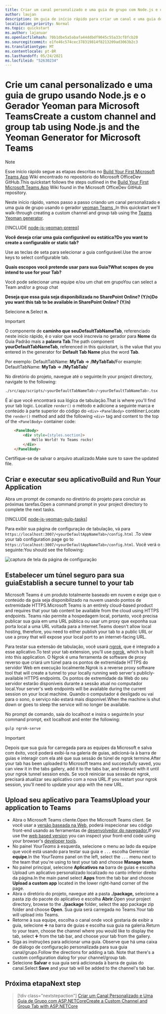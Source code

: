 ```yaml
---
title: Criar um canal personalizado e uma guia de grupo com Node.js e o Gerador Yeoman para Microsoft Teams
author: laujan
description: Um guia de início rápido para criar um canal e uma guia de grupo com o Gerador Yeoman para Microsoft Teams.
localization_priority: Normal
ms.topic: quickstart
ms.author: lajanuar
ms.openlocfilehash: 70b1dbe5a5abafa44ddbdf9045c55a33cf8fcb20
ms.sourcegitcommit: e1fe46c574cec378319814f8213209ad3063b2c3
ms.translationtype: MT
ms.contentlocale: pt-BR
ms.lasthandoff: 05/24/2021
ms.locfileid: "52630234"
---
```

# <a name="create-a-custom-channel-and-group-tab-using-nodejs-and-the-yeoman-generator-for-microsoft-teams"></a><span data-ttu-id="25100-103">Crie um canal personalizado e uma guia de grupo usando Node.js e o Gerador Yeoman para Microsoft Teams</span><span class="sxs-lookup"><span data-stu-id="25100-103">Create a custom channel and group tab using Node.js and the Yeoman Generator for Microsoft Teams</span></span>

>[!NOTE]
><span data-ttu-id="25100-104">Esse início rápido segue as etapas descritas no [Build Your First Microsoft Teams App](https://github.com/OfficeDev/generator-teams/wiki/Build-Your-First-Microsoft-Teams-App) Wiki encontrado no repositório do Microsoft OfficeDev GitHub.</span><span class="sxs-lookup"><span data-stu-id="25100-104">This quickstart follows the steps outlined in the [Build Your First Microsoft Teams App](https://github.com/OfficeDev/generator-teams/wiki/Build-Your-First-Microsoft-Teams-App) Wiki found in the Microsoft OfficeDev GitHub repository.</span></span>

<span data-ttu-id="25100-105">Neste início rápido, vamos passo a passo criando um canal personalizado e uma guia de grupo usando o gerador [yeoman Teams .](https://github.com/OfficeDev/generator-teams/)</span><span class="sxs-lookup"><span data-stu-id="25100-105">In this quickstart we'll walk-through creating a custom channel and group tab using the [Teams Yeoman generator](https://github.com/OfficeDev/generator-teams/).</span></span>

[!INCLUDE [node-js-yeoman-prereq](~/includes/tabs/node-js-yeoman-prereq.md)]

<span data-ttu-id="25100-106">**Você deseja criar uma guia configurável ou estática?**</span><span class="sxs-lookup"><span data-stu-id="25100-106">**Do you want to create a configurable or static tab?**</span></span>

<span data-ttu-id="25100-107">Use as teclas de seta para selecionar a guia configurável.</span><span class="sxs-lookup"><span data-stu-id="25100-107">Use the arrow keys to select configurable tab.</span></span>

<span data-ttu-id="25100-108">**Quais escopos você pretende usar para sua Guia?**</span><span class="sxs-lookup"><span data-stu-id="25100-108">**What scopes do you intend to use for your Tab?**</span></span>

<span data-ttu-id="25100-109">Você pode selecionar uma equipe e/ou um chat em grupo</span><span class="sxs-lookup"><span data-stu-id="25100-109">You can select a Team and/or a group chat</span></span>

<span data-ttu-id="25100-110">**Deseja que essa guia seja disponibilizada no SharePoint Online? (Y/n)**</span><span class="sxs-lookup"><span data-stu-id="25100-110">**Do you want this tab to be available in SharePoint Online? (Y/n)**</span></span> 

<span data-ttu-id="25100-111">Selecione **n**.</span><span class="sxs-lookup"><span data-stu-id="25100-111">Select **n**.</span></span>

>[!IMPORTANT]
><span data-ttu-id="25100-112">O componente de **caminho que seuDefaultTabNameTab**, referenciado neste início rápido, é o valor que você inscrevia no gerador para **Nome** da Guia Padrão mais a **palavra Tab**.</span><span class="sxs-lookup"><span data-stu-id="25100-112">The path component **yourDefaultTabNameTab**, referenced in this quickstart, is the value that you entered in the generator for **Default Tab Name** plus the word **Tab**.</span></span>
>
><span data-ttu-id="25100-113">Por exemplo: DefaultTabName: **MyTab**  =>  **/MyTabTab/**</span><span class="sxs-lookup"><span data-stu-id="25100-113">For example: DefaultTabName: **MyTab** => **/MyTabTab/**</span></span>

<span data-ttu-id="25100-114">No diretório do projeto, navegue até o seguinte:</span><span class="sxs-lookup"><span data-stu-id="25100-114">In your project directory, navigate to the following:</span></span>

```bash
./src/app/scripts/<yourDefaultTabNameTab>/<yourDefaultTabNameTab>.tsx
```

<span data-ttu-id="25100-115">É aí que você encontrará sua lógica de tabulação.</span><span class="sxs-lookup"><span data-stu-id="25100-115">That is where you'll find your tab logic.</span></span> <span data-ttu-id="25100-116">Localize `render()` o método e adicione a seguinte marca e conteúdo à parte superior do código do `<div>` `<PanelBody>` contêiner:</span><span class="sxs-lookup"><span data-stu-id="25100-116">Locate the `render()` method and add the following `<div>` tag and content to the top of the `<PanelBody>` container code:</span></span>

```html
    <PanelBody>
        <div style={styles.section}>
            Hello World! Yo Teams rocks!
        </div>
    </PanelBody>
```

<span data-ttu-id="25100-117">Certifique-se de salvar o arquivo atualizado.</span><span class="sxs-lookup"><span data-stu-id="25100-117">Make sure to save the updated file.</span></span>

## <a name="build-and-run-your-application"></a><span data-ttu-id="25100-118">Criar e executar seu aplicativo</span><span class="sxs-lookup"><span data-stu-id="25100-118">Build and Run Your Application</span></span>

<span data-ttu-id="25100-119">Abra um prompt de comando no diretório do projeto para concluir as próximas tarefas.</span><span class="sxs-lookup"><span data-stu-id="25100-119">Open a command prompt in your project directory to complete the next tasks.</span></span>

[!INCLUDE [node-js-yeoman-gulp-tasks](~/includes/tabs/node-js-yeoman-gulp-tasks.md)]

<span data-ttu-id="25100-120">Para exibir sua página de configuração de tabulação, vá para `https://localhost:3007/<yourDefaultAppNameTab>/config.html` .</span><span class="sxs-lookup"><span data-stu-id="25100-120">To view your tab configuration page go to `https://localhost:3007/<yourDefaultAppNameTab>/config.html`.</span></span> <span data-ttu-id="25100-121">Você verá o seguinte:</span><span class="sxs-lookup"><span data-stu-id="25100-121">You should see the following:</span></span>

![captura de tela da página de configuração](~/assets/images/tab-images/configurationPage.png)

## <a name="establish-a-secure-tunnel-to-your-tab"></a><span data-ttu-id="25100-123">Estabelecer um túnel seguro para sua guia</span><span class="sxs-lookup"><span data-stu-id="25100-123">Establish a secure tunnel to your tab</span></span>

<span data-ttu-id="25100-124">Microsoft Teams é um produto totalmente baseado em nuvem e exige que o conteúdo da guia seja disponibilizado na nuvem usando pontos de extremidade HTTPS.</span><span class="sxs-lookup"><span data-stu-id="25100-124">Microsoft Teams is an entirely cloud-based product and requires that your tab content be available from the cloud using HTTPS endpoints.</span></span> <span data-ttu-id="25100-125">Teams não permite a hospedagem local, portanto, você precisa publicar sua guia em uma URL pública ou usar um proxy que exponha sua porta local a uma URL voltada para a Internet.</span><span class="sxs-lookup"><span data-stu-id="25100-125">Teams doesn't allow local hosting, therefore, you need to either publish your tab to a public URL or use a proxy that will expose your local port to an internet-facing URL.</span></span>

<span data-ttu-id="25100-126">Para testar sua extensão de tabulação, você usará [ngrok](https://ngrok.com/docs), que é integrado a esse aplicativo.</span><span class="sxs-lookup"><span data-stu-id="25100-126">To test your tab extension, you'll use [ngrok](https://ngrok.com/docs), which is built into this application.</span></span> <span data-ttu-id="25100-127">O Ngrok é uma ferramenta de software de proxy reverso que criará um túnel para os pontos de extremidade HTTPS do servidor Web em execução localmente.</span><span class="sxs-lookup"><span data-stu-id="25100-127">Ngrok is a reverse proxy software tool that will create a tunnel to your locally running web server's publicly-available HTTPS endpoints.</span></span> <span data-ttu-id="25100-128">Os pontos de extremidade da Web do seu servidor estarão disponíveis durante a sessão atual no computador local.</span><span class="sxs-lookup"><span data-stu-id="25100-128">Your server's web endpoints will be available during the current session on your local machine.</span></span> <span data-ttu-id="25100-129">Quando o computador é desligado ou vai para o sono, o serviço não estará mais disponível.</span><span class="sxs-lookup"><span data-stu-id="25100-129">When the machine is shut down or goes to sleep the service will no longer be available.</span></span>

<span data-ttu-id="25100-130">No prompt de comando, saia do localhost e insira o seguinte:</span><span class="sxs-lookup"><span data-stu-id="25100-130">In your command prompt, exit localhost and enter the following:</span></span>

```bash
gulp ngrok-serve
```

> [!IMPORTANT]
> <span data-ttu-id="25100-131">Depois que sua guia for carregada para as equipes da Microsoft e salva com êxito, você poderá exibi-la na galeria de guias, adicioná-la à barra de guias e interagir com ela até que sua sessão de túnel de ngrok termine.</span><span class="sxs-lookup"><span data-stu-id="25100-131">After your tab has been uploaded to Microsoft teams and successfully saved, you can view it in the tabs gallery, add it to the tabs bar, and interact with it until your ngrok tunnel session ends.</span></span> <span data-ttu-id="25100-132">Se você reiniciar sua sessão de ngrok, precisará atualizar seu aplicativo com a nova URL.</span><span class="sxs-lookup"><span data-stu-id="25100-132">If you restart your ngrok session, you'll need to update your app with the new URL.</span></span>

## <a name="upload-your-application-to-teams"></a><span data-ttu-id="25100-133">Upload seu aplicativo para Teams</span><span class="sxs-lookup"><span data-stu-id="25100-133">Upload your application to Teams</span></span>

- <span data-ttu-id="25100-134">Abra o Microsoft Teams cliente.</span><span class="sxs-lookup"><span data-stu-id="25100-134">Open the Microsoft Teams client.</span></span> <span data-ttu-id="25100-135">Se você usar a [versão baseada na Web,](https://teams.microsoft.com) poderá inspecionar seu código front-end usando as ferramentas de [desenvolvedor do navegador.](~/tabs/how-to/developer-tools.md)</span><span class="sxs-lookup"><span data-stu-id="25100-135">If you use the [web based version](https://teams.microsoft.com) you can inspect your front-end code using your browser's [developer tools](~/tabs/how-to/developer-tools.md).</span></span>
- <span data-ttu-id="25100-136">No painel *YourTeams* à esquerda, selecione o menu ao lado da equipe que você está usando para testar sua guia e `...` escolha Gerenciar **equipe**.</span><span class="sxs-lookup"><span data-stu-id="25100-136">In the *YourTeams* panel on the left, select the `...` menu next to the team that you're using to test your tab and choose **Manage team**.</span></span>
- <span data-ttu-id="25100-137">No painel principal, selecione **Aplicativos** **na** barra de guias e escolha Upload um aplicativo personalizado localizado no canto inferior direito da página.</span><span class="sxs-lookup"><span data-stu-id="25100-137">In the main panel select **Apps** from the tab bar and choose **Upload a custom app** located in the lower right-hand corner of the page.</span></span>
- <span data-ttu-id="25100-138">Abra o diretório do projeto, navegue até a pasta **./package,** selecione a pasta zip do pacote do aplicativo e escolha **Abrir**.</span><span class="sxs-lookup"><span data-stu-id="25100-138">Open your project directory, browse to the **./package** folder, select the app package zip folder and choose **Open**.</span></span> <span data-ttu-id="25100-139">Sua guia será carregada no Teams.</span><span class="sxs-lookup"><span data-stu-id="25100-139">Your tab will upload into Teams.</span></span>
- <span data-ttu-id="25100-140">Retorne à sua equipe, escolha o canal onde você gostaria de exibir a guia, selecione ➕ na barra de guias e escolha sua guia na galeria.</span><span class="sxs-lookup"><span data-stu-id="25100-140">Return to your team, choose the channel where you would like to display the tab, select ➕ from the tab bar, and choose your tab from the gallery.</span></span>
- <span data-ttu-id="25100-141">Siga as instruções para adicionar uma guia. Observe que há uma caixa de diálogo de configuração personalizada para sua guia canal/grupo.</span><span class="sxs-lookup"><span data-stu-id="25100-141">Follow the directions for adding a tab. Note that there's a custom configuration dialog for your channel/group tab.</span></span>
- <span data-ttu-id="25100-142">Selecione **Salvar** e sua guia será adicionada à barra de guias do canal.</span><span class="sxs-lookup"><span data-stu-id="25100-142">Select **Save** and your tab will be added to the channel's tab bar.</span></span>

## <a name="next-step"></a><span data-ttu-id="25100-143">Próxima etapa</span><span class="sxs-lookup"><span data-stu-id="25100-143">Next step</span></span>

> [!div class="nextstepaction"]
> [<span data-ttu-id="25100-144">Criar um Canal Personalizado e Uma Guia de Grupo com ASP.NETCore</span><span class="sxs-lookup"><span data-stu-id="25100-144">Create a Custom Channel and Group Tab with ASP.NETCore</span></span>](~/tabs/quickstarts/create-channel-group-tab-dotnet-core.md)
